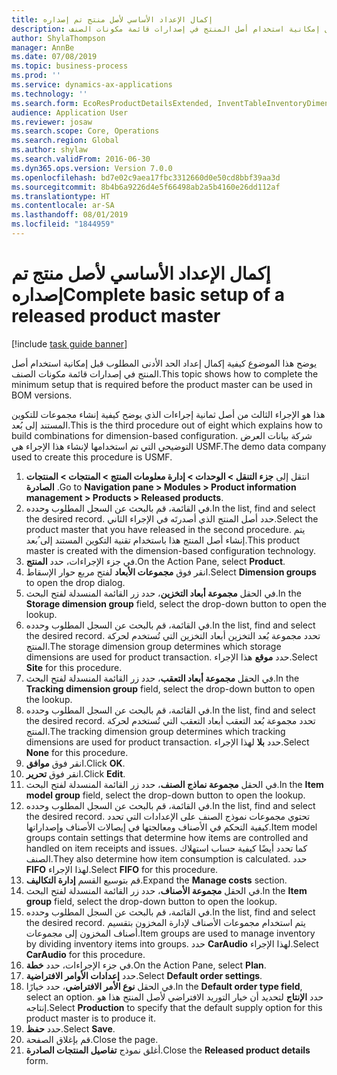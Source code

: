 ```yaml
---
title: إكمال الإعداد الأساسي لأصل منتج تم إصداره
description: يوضح هذا الموضوع كيفية إكمال إعداد الحد الأدنى المطلوب قبل إمكانية استخدام أصل المنتج في إصدارات قائمة مكونات الصنف.
author: ShylaThompson
manager: AnnBe
ms.date: 07/08/2019
ms.topic: business-process
ms.prod: ''
ms.service: dynamics-ax-applications
ms.technology: ''
ms.search.form: EcoResProductDetailsExtended, InventTableInventoryDimensionGroups, InventItemOrderSetup
audience: Application User
ms.reviewer: josaw
ms.search.scope: Core, Operations
ms.search.region: Global
ms.author: shylaw
ms.search.validFrom: 2016-06-30
ms.dyn365.ops.version: Version 7.0.0
ms.openlocfilehash: bd7e02c9aea17fbc3312660d0e50cd8bbf39aa3d
ms.sourcegitcommit: 8b4b6a9226d4e5f66498ab2a5b4160e26dd112af
ms.translationtype: HT
ms.contentlocale: ar-SA
ms.lasthandoff: 08/01/2019
ms.locfileid: "1844959"
---
```

# <a name="complete-basic-setup-of-a-released-product-master"></a><span data-ttu-id="98683-103">إكمال الإعداد الأساسي لأصل منتج تم إصداره</span><span class="sxs-lookup"><span data-stu-id="98683-103">Complete basic setup of a released product master</span></span>

[!include [task guide banner](../../includes/task-guide-banner.md)]

<span data-ttu-id="98683-104">يوضح هذا الموضوع كيفية إكمال إعداد الحد الأدنى المطلوب قبل إمكانية استخدام أصل المنتج في إصدارات قائمة مكونات الصنف.</span><span class="sxs-lookup"><span data-stu-id="98683-104">This topic shows how to complete the minimum setup that is required before the product master can be used in BOM versions.</span></span>

<span data-ttu-id="98683-105">هذا هو الإجراء الثالث من أصل ثمانية إجراءات الذي يوضح كيفية إنشاء مجموعات للتكوين المستند إلى بُعد.</span><span class="sxs-lookup"><span data-stu-id="98683-105">This is the third procedure out of eight which explains how to build combinations for dimension-based configuration.</span></span> <span data-ttu-id="98683-106">شركة بيانات العرض التوضيحي التي تم استخدامها لإنشاء هذا الإجراء هي USMF.</span><span class="sxs-lookup"><span data-stu-id="98683-106">The demo data company used to create this procedure is USMF.</span></span>

1. <span data-ttu-id="98683-107">‏‫انتقل إلى ‬**جزء التنقل > الوحدات > إدارة معلومات المنتج > المنتجات > المنتجات الصادرة‬** .</span><span class="sxs-lookup"><span data-stu-id="98683-107">Go to **Navigation pane > Modules > Product information management > Products > Released products**.</span></span>
2. <span data-ttu-id="98683-108">في القائمة، قم بالبحث عن السجل المطلوب وحدده.</span><span class="sxs-lookup"><span data-stu-id="98683-108">In the list, find and select the desired record.</span></span> <span data-ttu-id="98683-109">حدد أصل المنتج الذي أصدرتَه في الإجراء الثاني.</span><span class="sxs-lookup"><span data-stu-id="98683-109">Select the product master that you have released in the second procedure.</span></span> <span data-ttu-id="98683-110">يتم إنشاء أصل المنتج هذا باستخدام تقنية التكوين المستند إلى ُبعد.</span><span class="sxs-lookup"><span data-stu-id="98683-110">This product master is created with the dimension-based configuration technology.</span></span>  
3. <span data-ttu-id="98683-111">في جزء الإجراءات، حدد **المنتج**.</span><span class="sxs-lookup"><span data-stu-id="98683-111">On the Action Pane, select **Product**.</span></span>
4. <span data-ttu-id="98683-112">انقر فوق **مجموعات الأبعاد** لفتح مربع حوار الإسقاط‬.</span><span class="sxs-lookup"><span data-stu-id="98683-112">Select **Dimension groups** to open the drop dialog.</span></span>
5. <span data-ttu-id="98683-113">في الحقل **مجموعة أبعاد التخزين**، حدد زر القائمة المنسدلة لفتح البحث.</span><span class="sxs-lookup"><span data-stu-id="98683-113">In the **Storage dimension group** field, select the drop-down button to open the lookup.</span></span>
6. <span data-ttu-id="98683-114">في القائمة، قم بالبحث عن السجل المطلوب وحدده.</span><span class="sxs-lookup"><span data-stu-id="98683-114">In the list, find and select the desired record.</span></span> <span data-ttu-id="98683-115">تحدد مجموعة بُعد التخزين أبعاد التخزين التي تُستخدم لحركة المنتج.</span><span class="sxs-lookup"><span data-stu-id="98683-115">The storage dimension group determines which storage dimensions are used for product transaction.</span></span> <span data-ttu-id="98683-116">حدد **موقع** هذا الإجراء.</span><span class="sxs-lookup"><span data-stu-id="98683-116">Select **Site** for this procedure.</span></span>  
7. <span data-ttu-id="98683-117">في الحقل **مجموعة أبعاد التعقب**‬، حدد زر القائمة المنسدلة لفتح البحث.</span><span class="sxs-lookup"><span data-stu-id="98683-117">In the **Tracking dimension group** field, select the drop-down button to open the lookup.</span></span>
8. <span data-ttu-id="98683-118">في القائمة، قم بالبحث عن السجل المطلوب وحدده.</span><span class="sxs-lookup"><span data-stu-id="98683-118">In the list, find and select the desired record.</span></span> <span data-ttu-id="98683-119">تحدد مجموعة بُعد التعقب أبعاد التعقب التي تُستخدم لحركة المنتج.</span><span class="sxs-lookup"><span data-stu-id="98683-119">The tracking dimension group determines which tracking dimensions are used for product transaction.</span></span> <span data-ttu-id="98683-120">حدد **بلا** لهذا الإجراء.</span><span class="sxs-lookup"><span data-stu-id="98683-120">Select **None** for this procedure.</span></span>  
9. <span data-ttu-id="98683-121">انقر فوق **موافق**.</span><span class="sxs-lookup"><span data-stu-id="98683-121">Click **OK**.</span></span>
10. <span data-ttu-id="98683-122">انقر فوق **تحرير**.</span><span class="sxs-lookup"><span data-stu-id="98683-122">Click **Edit**.</span></span>
11. <span data-ttu-id="98683-123">في الحقل **مجموعة نماذج الصنف**، حدد زر القائمة المنسدلة لفتح البحث.</span><span class="sxs-lookup"><span data-stu-id="98683-123">In the **Item model group** field, select the drop-down button to open the lookup.</span></span>
12. <span data-ttu-id="98683-124">في القائمة، قم بالبحث عن السجل المطلوب وحدده.</span><span class="sxs-lookup"><span data-stu-id="98683-124">In the list, find and select the desired record.</span></span> <span data-ttu-id="98683-125">تحتوي مجموعات نموذج الصنف على الإعدادات التي تحدد كيفية التحكم في الأصناف ومعالجتها في إيصالات الأصناف وإصداراتها.</span><span class="sxs-lookup"><span data-stu-id="98683-125">Item model groups contain settings that determine how items are controlled and handled on item receipts and issues.</span></span> <span data-ttu-id="98683-126">كما تحدد أيضًا كيفية حساب استهلاك الصنف.</span><span class="sxs-lookup"><span data-stu-id="98683-126">They also determine how item consumption is calculated.</span></span> <span data-ttu-id="98683-127">حدد **FIFO** لهذا الإجراء.</span><span class="sxs-lookup"><span data-stu-id="98683-127">Select **FIFO** for this procedure.</span></span>  
13. <span data-ttu-id="98683-128">قم بتوسيع القسم **إدارة التكاليف**.</span><span class="sxs-lookup"><span data-stu-id="98683-128">Expand the **Manage costs** section.</span></span>
14. <span data-ttu-id="98683-129">في الحقل **مجموعة الأصناف**، حدد زر القائمة المنسدلة لفتح البحث.</span><span class="sxs-lookup"><span data-stu-id="98683-129">In the **Item group** field, select the drop-down button to open the lookup.</span></span>
15. <span data-ttu-id="98683-130">في القائمة، قم بالبحث عن السجل المطلوب وحدده.</span><span class="sxs-lookup"><span data-stu-id="98683-130">In the list, find and select the desired record.</span></span> <span data-ttu-id="98683-131">يتم استخدام مجموعات الأصناف لإدارة المخزون بتقسيم أصناف المخزون إلى مجموعات.</span><span class="sxs-lookup"><span data-stu-id="98683-131">Item groups are used to manage inventory by dividing inventory items into groups.</span></span> <span data-ttu-id="98683-132">حدد **CarAudio** لهذا الإجراء.</span><span class="sxs-lookup"><span data-stu-id="98683-132">Select **CarAudio** for this procedure.</span></span>  
16. <span data-ttu-id="98683-133">في جزء الإجراءات، حدد **خطة**.</span><span class="sxs-lookup"><span data-stu-id="98683-133">On the Action Pane, select **Plan**.</span></span>
17. <span data-ttu-id="98683-134">حدد **إعدادات الأوامر الافتراضية**.</span><span class="sxs-lookup"><span data-stu-id="98683-134">Select **Default order settings**.</span></span>
18. <span data-ttu-id="98683-135">في الحقل **نوع الأمر الافتراضي**، حدد خيارًا.</span><span class="sxs-lookup"><span data-stu-id="98683-135">In the **Default order type field**, select an option.</span></span> <span data-ttu-id="98683-136">حدد **الإنتاج** لتحديد أن خيار التوريد الافتراضي لأصل المنتج هذا هو إنتاجه.</span><span class="sxs-lookup"><span data-stu-id="98683-136">Select **Production** to specify that the default supply option for this product master is to produce it.</span></span>  
19. <span data-ttu-id="98683-137">حدد **حفظ**.</span><span class="sxs-lookup"><span data-stu-id="98683-137">Select **Save**.</span></span>
20. <span data-ttu-id="98683-138">قم بإغلاق الصفحة.</span><span class="sxs-lookup"><span data-stu-id="98683-138">Close the page.</span></span>
21. <span data-ttu-id="98683-139">أغلق نموذج **تفاصيل المنتجات الصادرة‬**.</span><span class="sxs-lookup"><span data-stu-id="98683-139">Close the **Released product details** form.</span></span>

